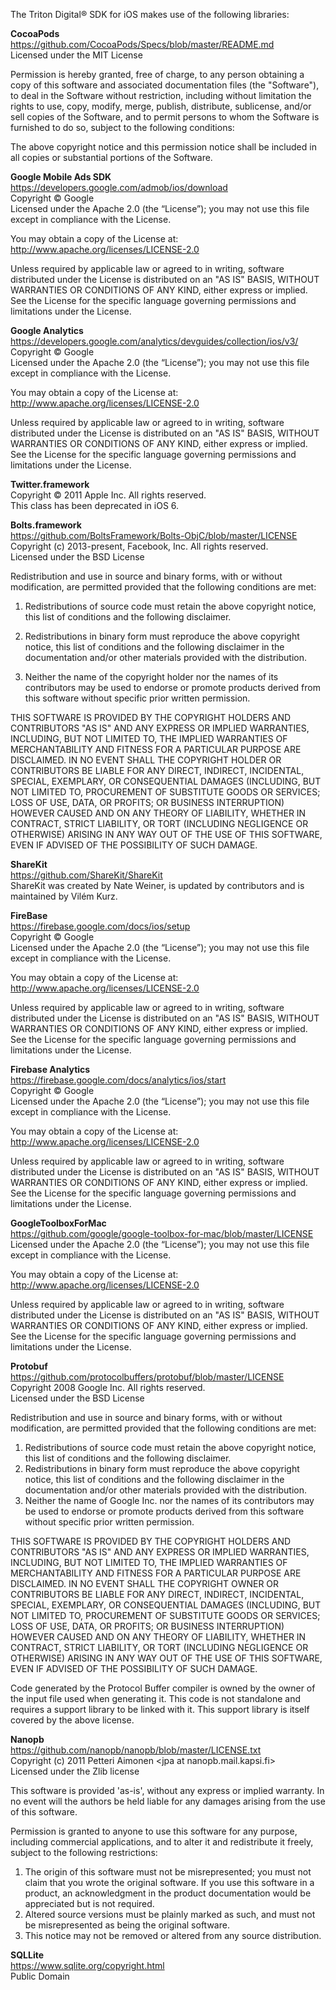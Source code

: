 The Triton Digital® SDK for iOS makes use of the following libraries:

**CocoaPods**<br>
https://github.com/CocoaPods/Specs/blob/master/README.md<br>
Licensed under the MIT License

Permission is hereby granted, free of charge, to any person obtaining a copy of this software and associated documentation files (the "Software"), to deal in the Software without restriction, including without limitation the rights to use, copy, modify, merge, publish, distribute, sublicense, and/or sell copies of the Software, and to permit persons to whom the Software is furnished to do so, subject to the following conditions:

The above copyright notice and this permission notice shall be included in all copies or substantial portions of the Software.

**Google Mobile Ads SDK**<br>
https://developers.google.com/admob/ios/download <br>
Copyright © Google<br>
Licensed under the Apache 2.0 (the “License”); you may not use this file except in compliance with the License.

You may obtain a copy of the License at: http://www.apache.org/licenses/LICENSE-2.0 

Unless required by applicable law or agreed to in writing, software distributed under the License is distributed on an "AS IS" BASIS, WITHOUT WARRANTIES OR CONDITIONS OF ANY KIND, either express or implied. See the License for the specific language governing permissions and limitations under the License.

**Google Analytics**<br>
https://developers.google.com/analytics/devguides/collection/ios/v3/ <br>
Copyright © Google<br>
Licensed under the Apache 2.0 (the “License”); you may not use this file except in compliance with the License.

You may obtain a copy of the License at: http://www.apache.org/licenses/LICENSE-2.0 

Unless required by applicable law or agreed to in writing, software distributed under the License is distributed on an "AS IS" BASIS, WITHOUT WARRANTIES OR CONDITIONS OF ANY KIND, either express or implied. See the License for the specific language governing permissions and limitations under the License.

**Twitter.framework**<br>
Copyright © 2011 Apple Inc. All rights reserved.<br>
This class has been deprecated in iOS 6.

**Bolts.framework**<br>
https://github.com/BoltsFramework/Bolts-ObjC/blob/master/LICENSE <br>
Copyright (c) 2013-present, Facebook, Inc. All rights reserved.<br>
Licensed under the BSD License

Redistribution and use in source and binary forms, with or without modification, are permitted provided that the following conditions are met:

1.	Redistributions of source code must retain the above copyright notice, this list of conditions and the following disclaimer.

2.	Redistributions in binary form must reproduce the above copyright notice, this list of conditions and the following disclaimer in the documentation and/or other materials provided with the distribution.

3.	Neither the name of the copyright holder nor the names of its contributors may be used to endorse or promote products derived from this software without specific prior written permission.

THIS SOFTWARE IS PROVIDED BY THE COPYRIGHT HOLDERS AND CONTRIBUTORS "AS IS" AND ANY EXPRESS OR IMPLIED WARRANTIES, INCLUDING, BUT NOT LIMITED TO, THE IMPLIED WARRANTIES OF MERCHANTABILITY AND FITNESS FOR A PARTICULAR PURPOSE ARE DISCLAIMED. IN NO EVENT SHALL THE COPYRIGHT HOLDER OR CONTRIBUTORS BE LIABLE FOR ANY DIRECT, INDIRECT, INCIDENTAL, SPECIAL, EXEMPLARY, OR CONSEQUENTIAL DAMAGES (INCLUDING, BUT NOT LIMITED TO, PROCUREMENT OF SUBSTITUTE GOODS OR SERVICES; LOSS OF USE, DATA, OR PROFITS; OR BUSINESS INTERRUPTION) HOWEVER CAUSED AND ON ANY THEORY OF LIABILITY, WHETHER IN CONTRACT, STRICT LIABILITY, OR TORT (INCLUDING NEGLIGENCE OR OTHERWISE) ARISING IN ANY WAY OUT OF THE USE OF THIS SOFTWARE, EVEN IF ADVISED OF THE POSSIBILITY OF SUCH DAMAGE.

**ShareKit**<br>
https://github.com/ShareKit/ShareKit<br>
ShareKit was created by Nate Weiner, is updated by contributors and is maintained by Vilém Kurz.

**FireBase**<br>
https://firebase.google.com/docs/ios/setup<br>
Copyright © Google<br>
Licensed under the Apache 2.0 (the “License”); you may not use this file except in compliance with the License.

You may obtain a copy of the License at: http://www.apache.org/licenses/LICENSE-2.0 

Unless required by applicable law or agreed to in writing, software distributed under the License is distributed on an "AS IS" BASIS, WITHOUT WARRANTIES OR CONDITIONS OF ANY KIND, either express or implied. See the License for the specific language governing permissions and limitations under the License.

**Firebase Analytics**<br>
https://firebase.google.com/docs/analytics/ios/start<br>
Copyright © Google<br>
Licensed under the Apache 2.0 (the “License”); you may not use this file except in compliance with the License.

You may obtain a copy of the License at: http://www.apache.org/licenses/LICENSE-2.0 

Unless required by applicable law or agreed to in writing, software distributed under the License is distributed on an "AS IS" BASIS, WITHOUT WARRANTIES OR CONDITIONS OF ANY KIND, either express or implied. See the License for the specific language governing permissions and limitations under the License.

**GoogleToolboxForMac**<br>
https://github.com/google/google-toolbox-for-mac/blob/master/LICENSE<br>
Licensed under the Apache 2.0 (the “License”); you may not use this file except in compliance with the License.

You may obtain a copy of the License at: http://www.apache.org/licenses/LICENSE-2.0 

Unless required by applicable law or agreed to in writing, software distributed under the License is distributed on an "AS IS" BASIS, WITHOUT WARRANTIES OR CONDITIONS OF ANY KIND, either express or implied. See the License for the specific language governing permissions and limitations under the License.

**Protobuf**<br>
https://github.com/protocolbuffers/protobuf/blob/master/LICENSE<br>
Copyright 2008 Google Inc.  All rights reserved.<br>
Licensed under the BSD License

Redistribution and use in source and binary forms, with or without modification, are permitted provided that the following conditions are met:

1.	Redistributions of source code must retain the above copyright notice, this list of conditions and the following disclaimer.
2.	Redistributions in binary form must reproduce the above copyright notice, this list of conditions and the following disclaimer in the documentation and/or other materials provided with the distribution.
3.	Neither the name of Google Inc. nor the names of its contributors may be used to endorse or promote products derived from this software without specific prior written permission.

THIS SOFTWARE IS PROVIDED BY THE COPYRIGHT HOLDERS AND CONTRIBUTORS "AS IS" AND ANY EXPRESS OR IMPLIED WARRANTIES, INCLUDING, BUT NOT LIMITED TO, THE IMPLIED WARRANTIES OF MERCHANTABILITY AND FITNESS FOR A PARTICULAR PURPOSE ARE DISCLAIMED. IN NO EVENT SHALL THE COPYRIGHT OWNER OR CONTRIBUTORS BE LIABLE FOR ANY DIRECT, INDIRECT, INCIDENTAL, SPECIAL, EXEMPLARY, OR CONSEQUENTIAL DAMAGES (INCLUDING, BUT NOT LIMITED TO, PROCUREMENT OF SUBSTITUTE GOODS OR SERVICES; LOSS OF USE, DATA, OR PROFITS; OR BUSINESS INTERRUPTION) HOWEVER CAUSED AND ON ANY THEORY OF LIABILITY, WHETHER IN CONTRACT, STRICT LIABILITY, OR TORT (INCLUDING NEGLIGENCE OR OTHERWISE) ARISING IN ANY WAY OUT OF THE USE OF THIS SOFTWARE, EVEN IF ADVISED OF THE POSSIBILITY OF SUCH DAMAGE.

Code generated by the Protocol Buffer compiler is owned by the owner of the input file used when generating it.  This code is not standalone and requires a support library to be linked with it.  This support library is itself covered by the above license.

**Nanopb**<br>
https://github.com/nanopb/nanopb/blob/master/LICENSE.txt <br>
Copyright (c) 2011 Petteri Aimonen \<jpa at nanopb.mail.kapsi.fi\><br>
Licensed under the Zlib license

This software is provided 'as-is', without any express or implied warranty. In no event will the authors be held liable for any damages arising from the use of this software. 

Permission is granted to anyone to use this software for any purpose, including commercial applications, and to alter it and redistribute it freely, subject to the following restrictions:

1.	The origin of this software must not be misrepresented; you    must not claim that you wrote the original software. If you use this software in a product, an acknowledgment in the product documentation would be appreciated but is not required.
2.	Altered source versions must be plainly marked as such, and must not be misrepresented as being the original software.
3.	This notice may not be removed or altered from any source distribution.

**SQLLite**<br>
https://www.sqlite.org/copyright.html<br>
Public Domain
